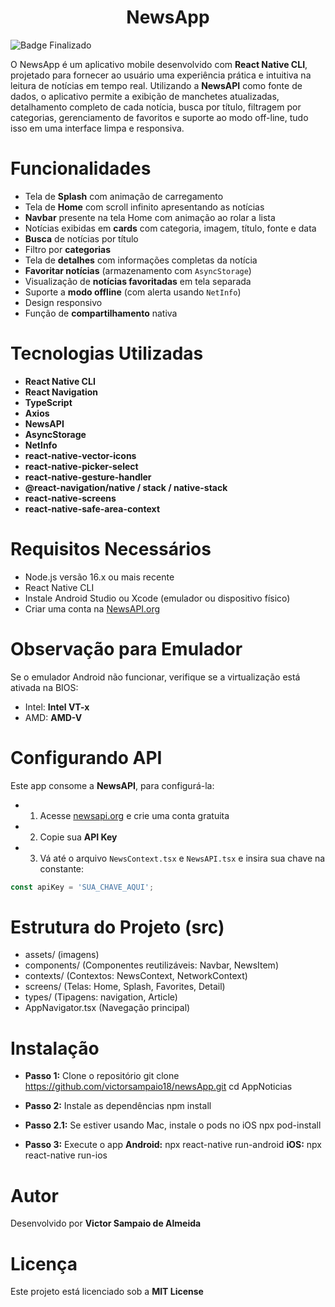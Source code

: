 <h1 align="center">NewsApp</h1>

![Badge Finalizado](http://img.shields.io/static/v1?label=STATUS&message=FINALIZADO&color=GREEN&style=for-the-badge)

O NewsApp é um aplicativo mobile desenvolvido com **React Native CLI**, projetado para fornecer ao usuário uma experiência prática e intuitiva na leitura de notícias em tempo real. Utilizando a **NewsAPI** como fonte de dados, o aplicativo permite a exibição de manchetes atualizadas, detalhamento completo de cada notícia, busca por título, filtragem por categorias, gerenciamento de favoritos e suporte ao modo off-line, tudo isso em uma interface limpa e responsiva.

# Funcionalidades
- Tela de **Splash** com animação de carregamento
- Tela de **Home** com scroll infinito apresentando as notícias
- **Navbar** presente na tela Home com animação ao rolar a lista
- Notícias exibidas em **cards** com categoria, imagem, título, fonte e data
- **Busca** de notícias por título
- Filtro por **categorias**
- Tela de **detalhes** com informações completas da notícia
- **Favoritar notícias** (armazenamento com `AsyncStorage`)
- Visualização de **notícias favoritadas** em tela separada
- Suporte a **modo offline** (com alerta usando `NetInfo`)
- Design responsivo
- Função de **compartilhamento** nativa

# Tecnologias Utilizadas
- **React Native CLI**
- **React Navigation**
- **TypeScript**
- **Axios**
- **NewsAPI**
- **AsyncStorage**
- **NetInfo**
- **react-native-vector-icons**
- **react-native-picker-select**
- **react-native-gesture-handler**
- **@react-navigation/native / stack / native-stack**
- **react-native-screens**
- **react-native-safe-area-context**

# Requisitos Necessários
- Node.js versão 16.x ou mais recente
- React Native CLI
- Instale Android Studio ou Xcode (emulador ou dispositivo físico)
- Criar uma conta na [NewsAPI.org](https://newsapi.org)

# Observação para Emulador
Se o emulador Android não funcionar, verifique se a virtualização está ativada na BIOS:
- Intel: **Intel VT-x**
- AMD: **AMD-V**

# Configurando API
Este app consome a **NewsAPI**, para configurá-la:

- 1. Acesse [newsapi.org](https://newsapi.org) e crie uma conta gratuita
- 2. Copie sua **API Key**
- 3. Vá até o arquivo `NewsContext.tsx` e `NewsAPI.tsx` e insira sua chave na constante:
```ts
const apiKey = 'SUA_CHAVE_AQUI';
```

# Estrutura do Projeto (src)
- assets/ (imagens)
- components/ (Componentes reutilizáveis: Navbar, NewsItem)
- contexts/ (Contextos: NewsContext, NetworkContext)
- screens/ (Telas: Home, Splash, Favorites, Detail)
- types/ (Tipagens: navigation, Article)
- AppNavigator.tsx (Navegação principal)

# Instalação
- **Passo 1:** Clone o repositório
git clone https://github.com/victorsampaio18/newsApp.git
cd AppNoticias

- **Passo 2:** Instale as dependências
npm install

- **Passo 2.1:** Se estiver usando Mac, instale o pods no iOS
npx pod-install

- **Passo 3:** Execute o app
**Android:** npx react-native run-android
**iOS:** npx react-native run-ios

# Autor
Desenvolvido por **Victor Sampaio de Almeida**

# Licença
Este projeto está licenciado sob a **MIT License**
